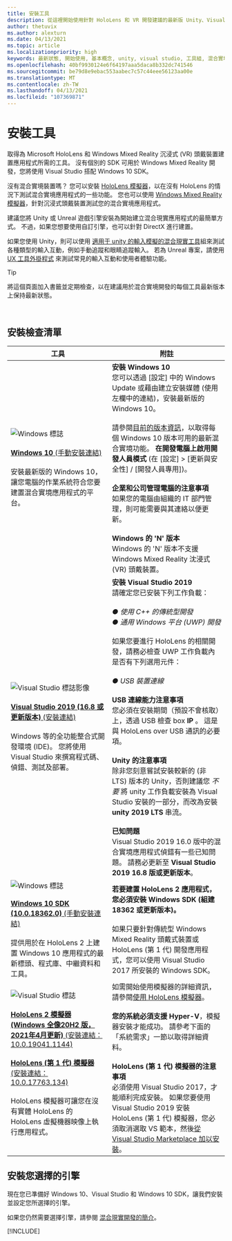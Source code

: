 ```yaml
---
title: 安裝工具
description: 從這裡開始使用針對 HoloLens 和 VR 開發建議的最新版 Unity、Visual Studio 和工具。
author: thetuvix
ms.author: alexturn
ms.date: 04/13/2021
ms.topic: article
ms.localizationpriority: high
keywords: 最新狀態, 開始使用, 基本概念, unity, visual studio, 工具組, 混合實境頭戴式裝置, windows 混合實境頭戴式裝置, 虛擬實境頭戴式裝置, 安裝, Windows, HoloLens, 模擬器, unreal, openxr
ms.openlocfilehash: 40bf9930124e6f64197aaa5daca8b332dc741546
ms.sourcegitcommit: be79d8e9ebac553aabec7c57c44eee56123aa00e
ms.translationtype: MT
ms.contentlocale: zh-TW
ms.lasthandoff: 04/13/2021
ms.locfileid: "107369871"
---
```

# <a name="install-the-tools"></a>安裝工具

取得為 Microsoft HoloLens 和 Windows Mixed Reality 沉浸式 (VR) 頭戴裝置建置應用程式所需的工具。 沒有個別的 SDK 可用於 Windows Mixed Reality 開發，您將使用 Visual Studio 搭配 Windows 10 SDK。

沒有混合實境裝置嗎？ 您可以安裝 [HoloLens 模擬器](platform-capabilities-and-apis/using-the-hololens-emulator.md)，以在沒有 HoloLens 的情況下測試混合實境應用程式的一些功能。 您也可以使用 [Windows Mixed Reality 模擬器](platform-capabilities-and-apis/using-the-windows-mixed-reality-simulator.md)，針對沉浸式頭戴裝置測試您的混合實境應用程式。 

建議您將 Unity 或 Unreal 遊戲引擎安裝為開始建立混合現實應用程式的最簡單方式。 不過，如果您想要使用自訂引擎，也可以針對 DirectX 進行建置。

如果您使用 Unity，則可以使用 [適用于 unity 的輸入模擬的混合現實工具](https://github.com/Microsoft/MixedRealityToolkit-Unity)組來測試各種類型的輸入互動，例如手動追蹤和眼睛追蹤輸入。 若為 Unreal 專案，請使用 [UX 工具外掛程式](https://github.com/microsoft/MixedReality-UXTools-Unreal) 來測試常見的輸入互動和使用者體驗功能。

>[!TIP]
>將這個頁面加入書籤並定期檢查，以在建議用於混合實境開發的每個工具最新版本上保持最新狀態。

<br>

## <a name="installation-checklist"></a>安裝檢查清單

| 工具 | 附註 |
|---------|---------|
| ![Windows 標誌](images/Windows10_logo.png)<br><br><a href="https://www.microsoft.com/software-download/windows10" target="_blank">**Windows 10** (手動安裝連結)</a><br><br>安裝最新版的 Windows 10，讓您電腦的作業系統符合您要建置混合實境應用程式的平台。  | **安裝 Windows 10** <br> 您可以透過 [設定] 中的 Windows Update 或藉由建立安裝媒體 (使用左欄中的連結)，安裝最新版的 Windows 10。 <br><br>請參閱[目前的版本資訊](https://docs.microsoft.com/windows/mixed-reality/enthusiast-guide/release-notes-october-2018.md)，以取得每個 Windows 10 版本可用的最新混合實境功能。 **在開發電腦上啟用開發人員模式** (在 [設定] > [更新與安全性] / [開發人員專用])。 <br><br> **企業和公司管理電腦的注意事項**<br>如果您的電腦由組織的 IT 部門管理，則可能需要與其連絡以便更新。 <br><br> **Windows 的 'N' 版本**<br> Windows 的 'N' 版本不支援 Windows Mixed Reality 沈浸式 (VR) 頭戴裝置。 |
| ![Visual Studio 標誌影像](images/visualstudio_logo.png)<br><br><a href="https://visualstudio.microsoft.com/downloads/" target="_blank">**Visual Studio 2019 (16.8 或更新版本)** (安裝連結)</a> <br><br>Windows 等的全功能整合式開發環境 (IDE)。 您將使用 Visual Studio 來撰寫程式碼、偵錯、測試及部署。 | **安裝 Visual Studio 2019** <br> 請確定您已安裝下列工作負載： <br><br>*● 使用 C++ 的傳統型開發*<br>*● 通用 Windows 平台 (UWP) 開發*<br><br>如果您要進行 HoloLens 的相關開發，請務必檢查 UWP 工作負載內是否有下列選用元件：<br><br>*● USB 裝置連線*<br><br>**USB 連線能力注意事項**<br>您必須在安裝期間（預設不會核取）上，透過 USB 檢查 box **IP** 。 這是與 HoloLens over USB 通訊的必要項。<br><br>**Unity 的注意事項**<br>除非您刻意嘗試安裝較新的 (非 LTS) 版本的 Unity，否則建議您 *不要* 將 unity 工作負載安裝為 Visual Studio 安裝的一部分，而改為安裝 **unity 2019 LTS** 串流。<br><br>**已知問題**<br>Visual Studio 2019 16.0 版中的混合實境應用程式偵錯有一些已知問題。  請務必更新至 **Visual Studio 2019 16.8 版或更新版本**。 |
| ![Windows 標誌](images/Windows10_logo.png)<br><br><a href="https://developer.microsoft.com//windows/downloads/windows-10-sdk" target="_blank">**Windows 10 SDK (10.0.18362.0)** (手動安裝連結)</a> <br><br>提供用於在 HoloLens 2 上建置 Windows 10 應用程式的最新標頭、程式庫、中繼資料和工具。 | **若要建置 HoloLens 2 應用程式，您必須安裝 Windows SDK (組建 18362 或更新版本)。**<br> <br> 如果只要針對傳統型 Windows Mixed Reality 頭戴式裝置或 HoloLens (第 1 代) 開發應用程式，您可以使用 Visual Studio 2017 所安裝的 Windows SDK。 |
| ![Visual Studio 標誌](images/HoloLensIcon.jpg)<br><br><a href="https://go.microsoft.com/fwlink/?linkid=2160829" target="_blank">**HoloLens 2 模擬器 (Windows 全像20H2 版，2021年4月更新)** (安裝連結： 10.0.19041.1144)</a><br> <br><a href="https://go.microsoft.com/fwlink/?linkid=2065980" target="_blank">**HoloLens (第 1 代) 模擬器** (安裝連結：10.0.17763.134)</a> <br><br>HoloLens 模擬器可讓您在沒有實體 HoloLens 的 HoloLens 虛擬機器映像上執行應用程式。<br> <br> | 如需開始使用模擬器的詳細資訊，請參閱[使用 HoloLens 模擬器](../develop/platform-capabilities-and-apis/using-the-hololens-emulator.md)。<br> <br> **您的系統必須支援 Hyper-V**，模擬器安裝才能成功。 請參考下面的「系統需求」一節以取得詳細資料。 <br> <br> **HoloLens (第 1 代) 模擬器的注意事項** <br>  必須使用 Visual Studio 2017，才能順利完成安裝。 如果您要使用 Visual Studio 2019 安裝 HoloLens (第 1 代) 模擬器，您必須取消選取 VS 範本，然後[從 Visual Studio Marketplace 加以安裝](https://marketplace.visualstudio.com/items?itemName=WindowsMixedRealityteam.WindowsMixedRealityAppTemplatesVSIX)。 |

## <a name="install-your-engine-of-choice"></a>安裝您選擇的引擎

現在您已準備好 Windows 10、Visual Studio 和 Windows 10 SDK，讓我們安裝並設定您所選擇的引擎。 

如果您仍然需要選擇引擎，請參閱 [混合現實開發的簡介](./development.md?tabs=unity#what-technology-path-are-you-interested-in)。 

[!INCLUDE[](includes/tools-overview.md)]